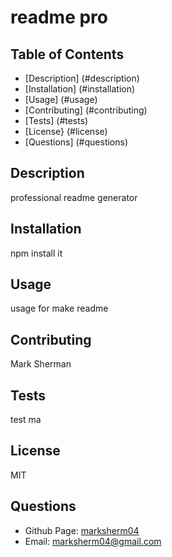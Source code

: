 # readme pro

  ## Table of Contents
- [Description] (#description)
- [Installation] (#installation)
- [Usage] (#usage)
- [Contributing] (#contributing)
- [Tests] (#tests)
- [License} (#license)
- [Questions] (#questions)

## Description
professional readme generator

## Installation
npm install it

## Usage
usage for make readme

## Contributing
Mark Sherman

## Tests
test ma

## License
MIT

## Questions

- Github Page: [marksherm04](https://github.com/marksherm04)
- Email: marksherm04@gmail.com
